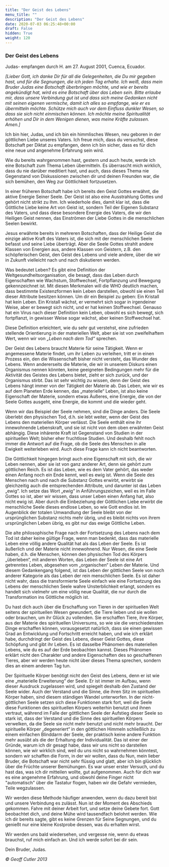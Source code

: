 ```yaml
---
title: "Der Geist des Lebens"
menu_title: ""
description: "Der Geist des Lebens"
date: 2020-07-03 06:25:48+00:00
draft: False
hidden: True
weight: 120
---
```

### Der Geist des Lebens

Judas- empfangen durch H. am 27. August 2001, Cuenca, Ecuador.

*[Lieber Gott, ich danke Dir für all die Gelegenheiten, die Du mir gegeben hast, und für die Segnungen, die ich jeden Tag erhalte. Ich weiß, dass mein Bruder Judas eine Botschaft überbringen möchte, und wie er bereits angekündigt hat, wird es eine Botschaft über das Leben sein. Bitte erlaube mir, dass unsere Verbindung gut ist und dass sich meine Gedanken nicht mit seinen eigenen vermische, damit ich alles so empfange, wie er es übermitteln möchte. Schütze mich auch vor dem Einfluss dunkler Wesen, so dass sie sich nicht einmischen können. Ich möchte meine Spiritualität erhöhen und Dir in dem Wenigen dienen, was meine Kräfte zulassen. Amen.]*

Ich bin hier, Judas, und ich bin ein himmlisches Wesen, neu geboren in der göttlichen Liebe unseres Vaters. Ich freue mich, dass du versuchst, diese Botschaft per Diktat zu empfangen, denn ich bin sicher, dass es für dich eine neue und angenehme Erfahrung sein wird.

Wie du bereits wahrgenommen hast, gestern und auch heute, werde ich eine Botschaft zum Thema Leben übermitteln. Es überrascht mich wirklich, dass du nie darüber meditiert hast, und auch, dass dieses Thema nie Gegenstand von Diskussionen zwischen dir und deinen Freunden war, die sich bemühen, den Weg zur Göttlichkeit fortzusetzen.

In einer früheren Botschaft habe ich bereits den Geist Gottes erwähnt, die aktive Energie Seiner Seele. Der Geist ist also eine Ausstrahlung Gottes und gehört nicht strikt zu Ihm. Ich wiederhole dies, damit klar ist, dass die Göttliche Liebe keine Art von Geist ist, sondern Teil der Eigenen Substanz des Vaters, und dass diese besondere Energie des Vaters, die wir den Heiligen Geist nennen, das Einströmen der Liebe Gottes in die menschlichen Seelen bewirkt.

Jesus erwähnte bereits in mehreren Botschaften, dass der Heilige Geist die einzige aktive Kraft des Vaters ist, die sich mit der menschlichen Seele befasst und seine Liebe überträgt. Aber die Seele Gottes strahlt andere Klassen von Energien aus, andere Klassen von Geistern, z.B. den schöpferischen Geist, den Geist des Lebens und viele andere, über die wir in Zukunft vielleicht nach und nach diskutieren werden.

Was bedeutet Leben? Es gibt eine Definition der Weltgesundheitsorganisation, die besagt, dass das Leben durch Eigenschaften wie Wachstum, Stoffwechsel, Fortpflanzung und Bewegung gekennzeichnet ist. Mit diesen Merkmalen will die WHO deutlich machen, dass bestimmte Existenzformen kein Leben darstellen, obwohl sie einen Teil dieser Attribute besitzen können. Um dir ein Beispiel zu geben: Ein Kristall hat kein Leben. Ein Kristall wächst, er vermehrt sich sogar in irgendeiner Weise, aber er bewegt sich nicht, und er hat keinen Stoffwechsel. Genauso hat ein Virus nach dieser Definition kein Leben, obwohl es sich bewegt, sich fortpflanzt, in gewisser Weise sogar wächst, aber keinen Stoffwechsel hat.

Diese Definition erleichtert, wie du sehr gut verstehst, eine zufrieden stellende Orientierung in der materiellen Welt, aber sie ist von zweifelhaftem Wert, wenn wir von *„Leben nach dem Tod“* sprechen.

Der Geist des Lebens braucht Materie für seine Tätigkeit. Wenn er angemessene Materie findet, um ihr Leben zu verleihen, tritt er in einen Prozess ein, den die Wissenschaft bisher nicht versteht, das Wunder des Lebens. Wenn andererseits die Materie, die wir in unserem Diskurs einen Organismus nennen könnten, keine geeigneten Bedingungen mehr für die Aktivität des Geistes des Lebens bietet, zieht er sich zurück, und der Organismus stirbt. Das ist sehr wichtig zu wissen, denn der Geist des Lebens hängt immer von der Tätigkeit der Materie ab. Das Leben, wie wir es auf dem Planeten Erde kennen, das „materielle“ Leben, ist also keine Eigenschaft der Materie, sondern etwas Äußeres, eine Energie, die von der Seele Gottes ausgeht, eine Energie, die kommt und die wieder geht.

Wenn wir das Beispiel der Seele nehmen, sind die Dinge anders. Die Seele überlebt den physischen Tod, d.h. sie lebt weiter, wenn der Geist des Lebens den materiellen Körper verlässt. Die Seele enthält eine ihr innewohnende Lebenskraft, und sie ist nicht von dem oben erwähnten Geist abhängig. Diese inhärente Kraft ist Gegenstand von Studien in der spirituellen Welt; bisher eher fruchtlose Studien. Und deshalb fehlt noch immer die Antwort auf die Frage, ob die Seele des Menschen in alle Ewigkeit weiterleben wird. Auch diese Frage kann ich nicht beantworten.

Die Göttlichkeit hingegen bringt auch eine Eigenschaft mit sich, die wir Leben nennen, aber sie ist von ganz anderer Art, denn sie gehört zum göttlichen Reich. Es ist das Leben, wie es dem Vater gehört, das weder einen Anfang noch ein Ende kennt, weil es ewig ist. Wenn die Seele des Menschen nach und nach die Substanz Gottes erwirbt, erwirbt sie gleichzeitig auch die entsprechenden Attribute, und darunter ist das Leben „ewig“. Ich setze das Wort „ewig“ in Anführungszeichen, weil es im Falle Gottes so ist, aber wir wissen, dass unser Leben einen Anfang hat, also nicht ewig ist. Aber durch die Einbeziehung der Göttlichen Liebe erwirbt die menschliche Seele dieses endlose Leben, so wie Gott endlos ist. Im Augenblick der totalen Umwandlung der Seele bleibt von der ursprünglichen Substanz nichts mehr übrig, und es bleibt nichts von ihrem ursprünglichen Leben übrig, es gibt nur das ewige Göttliche Leben.

Die alte philosophische Frage nach der Fortsetzung des Lebens nach dem Tod ist daher keine gültige Frage, wenn man bedenkt, dass das materielle Leben eine völlig andere Qualität hat als das Leben der Seele. Es ist äußerlich und der Materie nicht innewohnend. Nur Wesen, die eine Seele haben, d.h. die Menschen, können den physischen Tod des Körpers „überleben“, mit anderen Worten, das Leben der Seele ist eine Art getrenntes Leben, abgesehen vom „organischen“ Leben der Materie. Und diesem Gedankengang folgend, ist das Leben der göttlichen Seele von noch anderer Kategorie als das Leben der rein menschlichen Seele. Es ist daher nicht wahr, dass die transformierte Seele einfach wie eine Fortsetzung des Lebens der menschlichen Seele wahre Unsterblichkeit erlangt, sondern es handelt sich vielmehr um eine völlig neue Qualität, die nur durch die Transformation ins Göttliche möglich ist.

Du hast dich auch über die Erschaffung von Tieren in der spirituellen Welt seitens der spirituellen Wesen gewundert, die Tiere lieben und sie wollen oder brauchen, um ihr Glück zu vollenden. Sie erschaffen Tiere, ihre Körper, aus der Materie des spirituellen Universums, so wie sie die verschiedensten Dinge erschaffen können, vorausgesetzt natürlich, dass sie einen gewissen Grad an Entwicklung und Fortschritt erreicht haben, und wie ich erklärt habe, durchdringt der Geist des Lebens, dieser Geist Gottes, diese Schöpfung und gibt ihr Leben. Es ist dasselbe Phänomen des materiellen Lebens, wie du es auf der Erde beobachten kannst. Dieses Phänomen erklärt nicht den Charakter und andere Eigenschaften des so geschaffenen Tieres, aber wir werden heute nicht über dieses Thema sprechen, sondern dies an einem anderen Tag tun.

Der Spirituelle Körper benötigt nicht den Geist des Lebens, denn er ist wie eine „materielle Erweiterung“ der Seele. Er ist immer im Aufbau, wenn dieser Ausdruck zugelassen wird, und spiegelt deshalb den Zustand der Seele wider. Auch der Verstand und die Sinne, die ihren Sitz im spirituellen Körper haben, sind diesem ständigen Wandel unterworfen. In der nicht-göttlichen Seele setzen sich diese Funktionen stark fort, weil die Seele diese Funktionen des spirituellen Körpers weiterhin benutzt und ihnen vertraut, während im Falle der göttlichen Seele der Aufstieg dieser Seele so stark ist, dass der Verstand und die Sinne des spirituellen Körpers verwelken, da die Seele sie nicht mehr benutzt und nicht mehr braucht. Der spirituelle Körper „degeneriert“ in den göttlichen Himmeln schließlich zu einem einfachen Blinddarm der Seele, der praktisch keine andere Funktion mehr ausübt als die der Erhaltung der Individualität. Das ist einer der Gründe, warum ich dir gesagt habe, dass wir uns nicht so darstellen können, wie wir wirklich sind, weil du uns nicht so wahrnehmen könntest, sondern wir schaffen die Form, in der wir wollen, dass du Nun, mein lieber Bruder, die Botschaft war nicht sehr flüssig und glatt, aber ich bin glücklich über die Früchte unserer Bemühungen. Es war unser erster Versuch, und du hast das, was ich dir mitteilen wollte, gut aufgenommen. Auch für dich war es eine angenehme Erfahrung, und obwohl deine Finger nicht "automatisch" über die Tastatur flogen, haben wir die Gefahr vermieden, Teile wegzulassen.

Wir werden diese Methode häufiger anwenden, wenn du dazu bereit bist und unsere Verbindung es zulässt. Nun ist der Moment des Abschieds gekommen. Fahre mit deiner Arbeit fort, und setze deine Gebete fort. Gott beobachtet dich, und deine Mühe wird tausendfach belohnt werden. Wie ich dir bereits sagte, gibt es keine Grenzen für Seine Segnungen, und du genießt nur eine kleine Kostprobe dessen, was du erhalten wirst.

Wir werden uns bald wiedersehen, und vergesse nie, wenn du etwas brauchst, ruf mich einfach an. Und ich werde sofort bei dir sein.

Dein Bruder, Judas.  

*© Geoff Cutler 2013*
